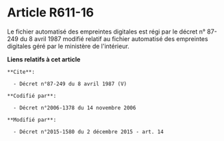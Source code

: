 # Article R611-16

Le fichier automatisé des empreintes digitales est régi par le décret n° 87-249 du 8 avril 1987 modifié relatif au fichier
automatisé des empreintes digitales géré par le ministère de l'intérieur.

**Liens relatifs à cet article**

	**Cite**:

	  - Décret n°87-249 du 8 avril 1987 (V)

	**Codifié par**:

	  - Décret n°2006-1378 du 14 novembre 2006

	**Modifié par**:

	  - Décret n°2015-1580 du 2 décembre 2015 - art. 14
